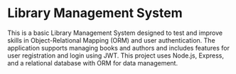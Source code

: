 
# Library Management System

This is a basic Library Management System designed to test and improve skills in Object-Relational Mapping (ORM) and user authentication. The application supports managing books and authors and includes features for user registration and login using JWT. This project uses Node.js, Express, and a relational database with ORM for data management.
